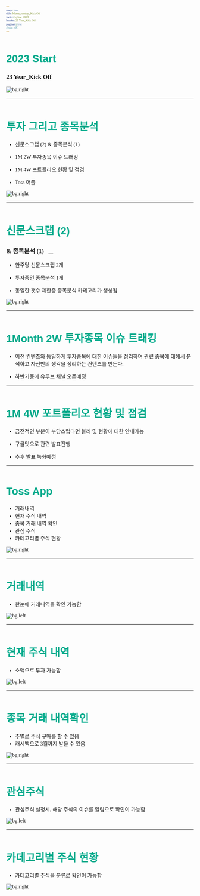 ```yaml
---
marp: true
title: Mutsa_sunday_Kick Off
footer: byline 100D
header: 23 Year_Kick Off
paginate: true
# size: 4K
---
```


<style>
    
  @import url('https://fonts.googleapis.com/css2?family=Do+Hyeon&family=Dongle:wght@300;400;700&family=Montserrat:ital,wght@0,100;0,200;0,300;0,400;0,500;0,600;0,700;0,800;0,900;1,100;1,200;1,300;1,400;1,500;1,600;1,700;1,800;1,900&family=Noto+Serif+KR:wght@600&family=Poppins:ital,wght@1,600&display=swap');

   @import url('https://cdn.jsdelivr.net/gh/orioncactus/pretendard/dist/web/static/pretendard.css');
      * {
        font-family: 'Pretendard', serif;
      }
      @keyframes AnimationName {
        0% {
          background-position: 0% 50%;
        }
        50% {
          background-position: 100% 50%;
        }
        100% {
          background-position: 0% 50%;
        }
      }


section{
    font-family:'Noto Serif KR';
    background: linear-gradient(-45deg, #343434, #282a36, #44475a, #6272a4 );
        background-size: 300% 300%;
        animation: AnimationName 6s infinite;background: linear-gradient(-45deg, #343434, #282a36, #44475a, #6272a4);
        background-size: 300% 300%;
        animation: AnimationName 6s infinite;
}
section{
    color:#fff;
}

h1{ color:#fff}

</style>

<!-- 여기는 제목 -->

# 2023 Start

### 23 Year_Kick Off

<style scoped>
h1 {
   font-family: 'Montserrat', sans-serif;
    padding-top: 0.5em;
    color:#f8f8f8;
    font-size:2.5em;
}

h3{ font-family:'Noto Serif KR';}
section{
    background:#101010;
    color:#fff;
}
span{
    font-size:0.8em;
}
</style>

![bg right](./img/ppt.front.png)

---

<style scoped>
  
    section{ color:#00AA8B;}
</style>

# 투자 그리고 종목분석

- 신문스크랩 (2) & 종목분석 (1)

- 1M 2W 투자종목 이슈 트래킹

- 1M 4W 포트폴리오 현황 및 점검

- Toss 어플

![bg right](./img/mutsa_sun01.jpeg)

---

<style scoped>
   
    h1 {
    padding-bottom: 0em;
    color:#00AA8B;
}
</style>

# 신문스크랩 (2)

### & 종목분석 (1) &nbsp; [🔗](https://www.notion.so/koolbaek/Ver-1-5-5587400a01344055a889fa39970e62c8?pvs=4)

- 한주당 신문스크랩 2개

- 투자중인 종목분석 1개

- 동일한 갯수 제한중 종목분석
  카테고리가 생성됨

![bg right](./img/scrap.png)

---

<style scoped>
   
    h1 {
    padding-bottom: 0.5em;
    color:#00AA8B;
}
</style>

# 1Month 2W 투자종목 이슈 트래킹

- 이전 컨텐츠와 동일하게 투자종목에 대한
  이슈들을 정리하며 관련 종목에 대해서 분석하고
  자신만의 생각을 정리하는 컨텐츠를 만든다.

- 하반기중에 유투브 채널 오픈예정

---

<style scoped>
   
    h1 {
    padding-bottom: 0.5em;
    color:#00AA8B;
}
</style>

# 1M 4W 포트폴리오 현황 및 점검

- 금전적인 부분이 부담스럽다면 블러 및 현황에 대한 안내가능

- 구글밋으로 관련 발표진행

- 추후 발표 녹화예정

---

<style scoped>
    h1{font-family: 'Poppins', sans-serif;}
    h1 {
    padding-bottom: 0.5em;
    color:#00AA8B;
}
</style>

# Toss App

- 거래내역
- 현재 주식 내역
- 종목 거래 내역 확인
- 관심 주식
- 카테고리별 주식 현황

![bg right](./img/toss-app.jpg)

---

# 거래내역

- 한눈에 거래내역을 확인 가능함

![bg left](./img/toss0101.png)

<style scoped>

h1 {
    padding-bottom: 0em;
    color:#00AA8B;
    font-size:2em;
}
</style>

---

# 현재 주식 내역

- 소액으로 투자 가능함

![bg left](./img/toss0201.png)

<style scoped>

h1 {
    padding-bottom: 0em;
    color:#00AA8B;
    font-size:2em;
}
</style>

---

# 종목 거래 내역확인

- 주별로 주식 구매를 할 수 있음
- 캐시백으로 3월까지 받을 수 있음

![bg right](./img/toss0301.png)

<style scoped>

h1 {
    padding-bottom: 0em;
    color:#00AA8B;
    font-size:2em;
}
</style>

---

# 관심주식

- 관심주식 설정시, 해당 주식의
  이슈를 알림으로 확인이 가능함

![bg left](./img/toss0401.png)

<style scoped>

h1 {
    padding-bottom: 0em;
    color:#00AA8B;
    font-size:2em;
}
</style>

---

# 카데고리별 주식 현황

- 카데고리별 주식을 분류로
  확인이 가능함

![bg right](./img/toss0501.png)

<style scoped>
    
    

h1 {
    padding-bottom: 0em;
    color:#00AA8B;
    font-size:2em;  
}
</style>
